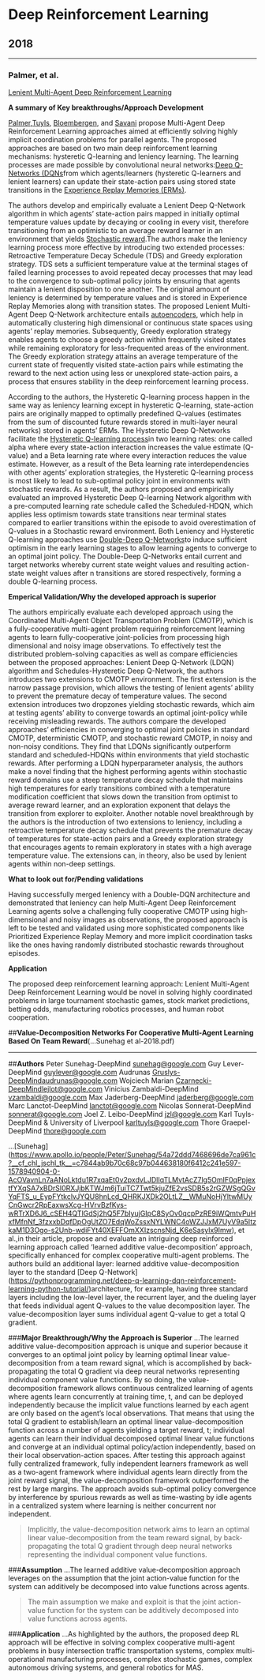Deep Reinforcement Learning
=====


## 2018
---

### Palmer, et al.

[Lenient Multi-Agent Deep Reinforcement Learning](2018_Palmer.pdf)

  **A summary of Key breakthroughs/Approach Development** 

  [Palmer](https://cgi.csc.liv.ac.uk/~gpalmer/contact.php),[Tuyls](https://www.liverpool.ac.uk/computer-science/staff/karl-tuyls/), [Bloembergen](https://www.cwi.nl/people/daniel-bloembergen), and [Savani](https://www.liverpool.ac.uk/computer-science/staff/rahul-savani/) propose Multi-Agent Deep Reinforcement Learning approaches aimed at efficiently solving highly implicit coordination problems for parallel agents. The proposed approaches are based on two main deep reinforcement learning mechanisms: hysteretic Q-learning and leniency learning. The learning processes are made possible by convolutional neural networks:[Deep Q-Networks (DQNs](https://www.techopedia.com/definition/34032/deep-q-networks)from which agents/learners (hysteretic Q-learners and lenient learners) can update their state-action pairs using stored state transitions in the [Experience Replay Memories (ERMs)](https://datascience.stackexchange.com/questions/20535/what-is-experience-replay-and-what-are-its-benefits).

  The authors develop and empirically evaluate a Lenient Deep Q-Network algorithm in which agents’ state-action pairs mapped in initially optimal temperature values update by decaying or cooling in every visit, therefore transitioning from an optimistic to an average reward learner in an environment that yields [Stochastic reward](https://en.wikipedia.org/wiki/Markov_reward_model).The authors make the leniency learning process more effective by introducing two extended processes: Retroactive Temperature Decay Schedule (TDS) and Greedy exploration strategy. TDS sets a sufficient temperature value at the terminal stages of failed learning processes to avoid repeated decay processes that may lead to the convergence to sub-optimal policy joints by ensuring that agents maintain a lenient disposition to one another. The original amount of leniency is determined by temperature values and is stored in Experience Replay Memories along with transition states. The proposed Lenient Multi-Agent Deep Q-Network architecture entails [autoencoders](https://towardsdatascience.com/deep-inside-autoencoders-7e41f319999f), which help in automatically clustering high dimensional or continuous state spaces using agents’ replay memories. Subsequently, Greedy exploration strategy enables agents to choose a greedy action within frequently visited states while remaining exploratory for less-frequented areas of the environment. The Greedy exploration strategy attains an average temperature of the current state of frequently visited state-action pairs while estimating the reward to the next action using less or unexplored state-action pairs, a process that ensures stability in the deep reinforcement learning process.
	
  According to the authors, the Hysteretic Q-learning process happen in the same way as leniency learning except in hysteretic Q-learning, state-action pairs are originally mapped to optimally predefined Q-values (estimates from the sum of discounted future rewards stored in multi-layer neural networks) stored in agents’ ERMs. The Hysteretic Deep Q-Networks facilitate the [Hysteretic Q-learning process](https://www.semanticscholar.org/paper/Hysteretic-q-learning-%3Aan-algorithm-for-learning-in-Matignon-Laurent/ce8ad8b3dd21ff33c79f249ce85ac5856592a913)in two learning rates: one called alpha where every state-action interaction increases the value estimate (Q-value) and a Beta learning rate where every interaction reduces the value estimate. However, as a result of the Beta learning rate interdependencies with other agents’ exploration strategies, the Hysteretic Q-learning process is most likely to lead to sub-optimal policy joint in environments with stochastic rewards. As a result, the authors proposed and empirically evaluated an improved Hysteretic Deep Q-learning Network algorithm with a pre-computed learning rate schedule called the Scheduled-HDQN, which applies less optimism towards state transitions near terminal states compared to earlier transitions within the episode to avoid overestimation of Q-values in a Stochastic reward environment. Both Leniency and Hysteretic Q-learning approaches use [Double-Deep Q-Networks](https://towardsdatascience.com/double-deep-q-networks-905dd8325412)to induce sufficient optimism in the early learning stages to allow learning agents to converge to an optimal joint policy. The Double-Deep Q-Networks entail current and target networks whereby current state weight values and resulting action-state weight values after n transitions are stored respectively, forming a double Q-learning process. 
	
  **Emperical Validation/Why the developed approach is superior** 
	   
  The authors empirically evaluate each developed approach using the Coordinated Multi-Agent Object Transportation Problem (CMOTP), which is a fully-cooperative multi-agent problem requiring reinforcement learning agents to learn fully-cooperative joint-policies from processing high dimensional and noisy image observations.  To effectively test the distributed problem-solving capacities as well as compare efficiencies between the proposed approaches: Lenient Deep Q-Network (LDQN) algorithm and Schedules-Hysteretic Deep Q-Network, the authors introduces two extensions to CMOTP environment.  The first extension is the narrow passage provision, which allows the testing of lenient agents’ ability to prevent the premature decay of temperature values. The second extension introduces two dropzones yielding stochastic rewards, which aim at testing agents’ ability to converge towards an optimal joint-policy while receiving misleading rewards. The authors compare the developed approaches’ efficiencies in converging to optimal joint policies in standard CMOTP, deterministic CMOTP, and stochastic reward CMOTP, in noisy and non-noisy conditions. They find that LDQNs significantly outperform standard and scheduled-HDQNs within environments that yield stochastic rewards. After performing a LDQN hyperparameter analysis, the authors make a novel finding that the highest performing agents within stochastic reward domains use a steep temperature decay schedule that maintains high temperatures for early transitions combined with a temperature modification coefficient that slows down the transition from optimist to average reward learner, and an exploration exponent that delays the transition from explorer to exploiter. Another notable novel breakthrough by the authors is the introduction of two extensions to leniency, including a retroactive temperature decay schedule that prevents the premature decay of temperatures for state-action pairs and a Greedy exploration strategy that encourages agents to remain exploratory in states with a high average temperature value. The extensions can, in theory, also be used by lenient agents within non-deep settings.
	
  **What to look out for/Pending validations** 
	
  Having successfully merged leniency with a Double-DQN architecture and demonstrated that leniency can help Multi-Agent Deep Reinforcement Learning agents solve a challenging fully cooperative CMOTP using high-dimensional and noisy images as observations, the proposed approach is left to be tested and validated using more sophisticated components like Prioritized Experience Replay Memory and more implicit coordination tasks like the ones having randomly distributed stochastic rewards throughout episodes. 
	
  **Application**
	
  The proposed deep reinforcement learning approach: Lenient Multi-Agent Deep Reinforcement Learning would be novel in solving highly coordinated problems in large tournament stochastic games, stock market predictions, betting odds, manufacturing robotics processes, and human robot cooperation. 

##**Value-Decomposition Networks For Cooperative Multi-Agent Learning Based On Team Reward**(...Sunehag et al-2018.pdf)
______
##**Authors**
Peter Sunehag-DeepMind sunehag@google.com
Guy Lever-DeepMind guylever@google.com
Audrunas Gruslys-DeepMindaudrunas@google.com 
Wojciech Marian Czarnecki-DeepMindlejlot@google.com 
Vinicius Zambaldi-DeepMind vzambaldi@google.com
Max Jaderberg-DeepMind jaderberg@google.com
Marc Lanctot-DeepMind lanctot@google.com 
Nicolas Sonnerat-DeepMind sonnerat@google.com
Joel Z. Leibo-DeepMind jzl@google.com
Karl Tuyls-DeepMind & University of Liverpool karltuyls@google.com
Thore Graepel-DeepMind thore@google.com

...[Sunehag] (https://www.apollo.io/people/Peter/Sunehag/54a72ddd7468696de7ca961c?__cf_chl_jschl_tk__=c7844ab9b70c68c97b044638180f6412c241e597-1578940904-0-AcOVavnLn7aANoLktdu1R7xqaEt0v2pxdvLJDlIqTLMvtAcZ7lg5OmIF0qPpjextfYXqSA7xBDrSI0RXJjbKTWJm6jTuiTC7Twt5kjuZfE2vsSDB5s2rGZWSgQGvYqFTS_u_EypFYtkclvJYQU8hnLcd_QHRKJXDk2OLtLZ__WMuNoHjYltwMUyCnGwcr2RpEaxwsXcg-HVrvBzfKys-wRTrXD6J6_cSEH4QTlGdSj2hQ5F7bIyujGIpC8SyOv0qcpPzRE9iWQmtvPuHxfMfnNf_3fzxxbDqfDpOgUtZO7EdqWoZssxNYLWNC4oWZJJxM7UyV9a5ItzkaM1D3Ogo-s2Unb-wdiFYt40XEFFOmXXIzscnsNjd_K6eSasylx9Imw), et al.,in their article, propose and evaluate an intriguing deep reinforced learning approach called ‘learned additive value-decomposition’ approach, specifically enhanced for complex cooperative multi-agent problems. The authors build an additional layer: learned additive value-decomposition layer to the standard [Deep Q-Network] (https://pythonprogramming.net/deep-q-learning-dqn-reinforcement-learning-python-tutorial/)architecture, for example, having three standard layers including the low-level layer, the recurrent layer, and the dueling layer that feeds individual agent Q-values to the value decomposition layer. The value-decomposition layer sums individual agent Q-value to get a total Q gradient. 

###**Major Breakthrough/Why the Approach is Superior**
...The learned additive value-decomposition approach is unique and superior because it converges to an optimal joint policy by learning optimal linear value-decomposition from a team reward signal, which is accomplished by back-propagating the total Q gradient via deep neural networks representing individual component value functions. By so doing, the value-decomposition framework allows continuous centralized learning of agents where agents learn concurrently at training time, t, and can be deployed independently because the implicit value functions learned by each agent are only based on the agent’s local observations. That means that using the total Q gradient to establish/learn an optimal linear value-decomposition function across a number of agents yielding a target reward, t; individual agents can learn their individual decomposed optimal linear value functions and converge at an individual optimal policy/action independently, based on their local observation-action spaces.  After testing this approach against fully centralized framework, fully independent learners framework as well as a two-agent framework where individual agents learn directly from the joint reward signal, the value-decomposition framework outperformed the rest by large margins. The approach avoids sub-optimal policy convergence by interference by spurious rewards as well as time-wasting by idle agents in a centralized system where learning is neither concurrent nor independent.
>Implicitly, the value-decomposition network aims to learn an optimal linear value-decomposition from the team reward signal, by back-propagating the total Q gradient through deep neural networks representing the individual component value functions.

###**Assumption**
...The learned additive value-decomposition approach leverages on the assumption that the joint action-value function for the system can additively be decomposed into value functions across agents. 
>The main assumption we make and exploit is that the joint action-value function for the system can be additively decomposed into value functions across agents.

###**Application**
...As highlighted by the authors, the proposed deep RL approach will be effective in solving complex cooperative multi-agent problems in busy intersection traffic transportation systems, complex multi-operational manufacturing processes, complex stochastic games, complex autonomous driving systems, and general robotics for MAS. 
